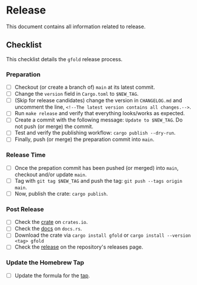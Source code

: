 # Release

This document contains all information related to release.

## Checklist

This checklist details the `gfold` release process.

### Preparation

- [ ] Checkout (or create a branch of) `main` at its latest commit.
- [ ] Change the `version` field in `Cargo.toml` to `$NEW_TAG`.
- [ ] (Skip for release candidates) change the version in `CHANGELOG.md` and uncomment the line, `<!--The latest version contains all changes.-->`.
- [ ] Run `make release` and verify that everything looks/works as expected.
- [ ] Create a commit with the following message: `Update to $NEW_TAG`. Do not push (or merge) the commit.
- [ ] Test and verify the publishing workflow: `cargo publish --dry-run`.
- [ ] Finally, push (or merge) the preparation commit into `main`.

### Release Time

- [ ] Once the prepation commit has been pushed (or merged) into `main`, checkout and/or update `main`.
- [ ] Tag with `git tag $NEW_TAG` and push the tag: `git push --tags origin main`.
- [ ] Now, publish the crate: `cargo publish`.

### Post Release

- [ ] Check the [crate](https://crates.io/crates/gfold) on `crates.io`.
- [ ] Check the [docs](https://docs.rs/gfold) on `docs.rs`.
- [ ] Download the crate via `cargo install gfold` or `cargo install --version <tag> gfold`
- [ ] Check the [release](https://github.com/nickgerace/gfold/releases) on the repository's releases page.

### Update the Homebrew Tap

- [ ] Update the formula for the [tap](https://github.com/nickgerace/homebrew-gfold).
